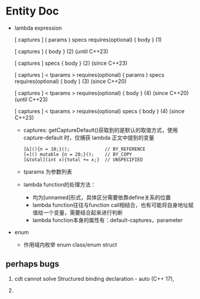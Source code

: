 # Entity Doc

- lambda expression

    [ captures ] ( params ) specs requires(optional) { body }	(1)	

    [ captures ] { body }	(2)	(until C++23)

    [ captures ] specs { body }	(2)	(since C++23)

    [ captures ] < tparams > requires(optional) ( params ) specs requires(optional) { body }	(3)	(since C++20)

    [ captures ] < tparams > requires(optional) { body }	(4)	(since C++20) (until C++23)

    [ captures ] < tparams > requires(optional) specs { body }	(4)	(since C++23)

    - captures: getCaptureDefault()获取到的是默认的取值方式，使用 capture-default 时，仅捕获 lambda 正文中提到的变量
        ```
        [&](){n = 10;}();             // BY_REFERENCE
        [=]() mutable {n = 20;}();    // BY_COPY
        [&total](int x){total += x;}  // UNSPECIFIED
        ```
        
    - tparams 为参数列表
    
    - lambda function的处理方法：
        - 均为[unnamed]形式，具体区分需要依靠define关系的位置
        - lambda function往往与function call相结合，也有可能将自身地址赋值给一个变量，需要结合起来进行判断
        - lambda function本身的属性有：default-captures，parameter

- enum
	- 作用域内枚举 enum class/enum struct

## perhaps bugs

1) cdt cannot solve Structured binding declaration - auto (C++ 17), 

2)
